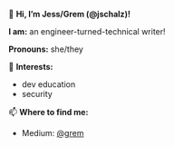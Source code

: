 👋 **Hi, I’m Jess/Grem (@jschalz)!**

**I am:** an engineer-turned-technical writer!

**Pronouns:** she/they

🧠 **Interests:**
  - dev education
  - security 

📫 **Where to find me:**
  - Medium: [@grem](https://grem.medium.com/)
